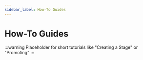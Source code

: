 ```yaml
---
sidebar_label: How-To Guides
---
```


# How-To Guides

:::warning
Placeholder for short tutorials like "Creating a Stage" or "Promoting"
:::
